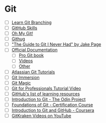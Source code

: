 # Git
 - [ ] [Learn Git Branching](https://learngitbranching.js.org/)
 - [ ] [GitHub Skills](https://skills.github.com/)
 - [ ] [Oh My Git!](https://ohmygit.org/)
 - [ ] [Githug](https://github.com/Gazler/githug)
 - [ ] ["The Guide to Git I Never Had" by Jake Page](https://medium.com/@jake.page91/the-guide-to-git-i-never-had-a89048d4703a)
 - [ ] [Official Documentation](https://git-scm.com/doc)
   - [ ] [Pro Git book](https://git-scm.com/book)
   - [ ] [Videos](https://git-scm.com/videos)
   - [ ] [Other](https://git-scm.com/doc/ext)
 - [ ] [Atlassian Git Tutorials](https://www.atlassian.com/git/tutorials)
 - [ ] [Git Immersion](https://gitimmersion.com/)
 - [ ] [Git Magic](http://www-cs-students.stanford.edu/~blynn/gitmagic/ch01.html)
 - [ ] [Git for Professionals Tutorial Video](https://www.youtube.com/watch?app=desktop&v=Uszj_k0DGsg)
 - [ ] [GitHub's list of learning resources](https://docs.github.com/en/get-started/start-your-journey/git-and-github-learning-resources)
 - [ ] [Introduction to Git - The Odin Project](https://www.theodinproject.com/lessons/foundations-introduction-to-git)
 - [ ] [Foundations of Git - Certification Course](https://learn.gitkraken.com/courses/git-foundations)
 - [ ] [Introduction to Git and GitHub - Coursera](https://www.coursera.org/learn/introduction-git-github)
 - [ ] [GitKraken Videos on YouTube](https://www.youtube.com/GitKraken)
